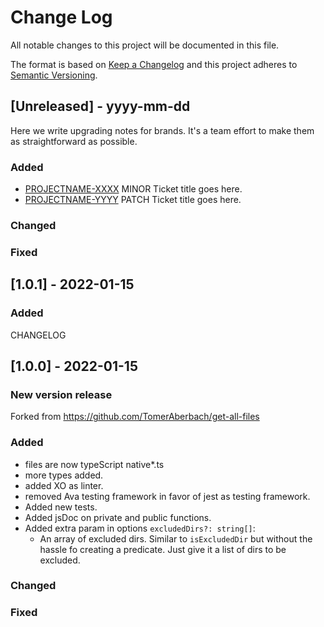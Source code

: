 
# Change Log
All notable changes to this project will be documented in this file.

The format is based on [Keep a Changelog](http://keepachangelog.com/)
and this project adheres to [Semantic Versioning](http://semver.org/).

## [Unreleased] - yyyy-mm-dd

Here we write upgrading notes for brands. It's a team effort to make them as
straightforward as possible.

### Added
- [PROJECTNAME-XXXX](http://tickets.projectname.com/browse/PROJECTNAME-XXXX)
  MINOR Ticket title goes here.
- [PROJECTNAME-YYYY](http://tickets.projectname.com/browse/PROJECTNAME-YYYY)
  PATCH Ticket title goes here.

### Changed

### Fixed


## [1.0.1] - 2022-01-15

### Added

CHANGELOG

## [1.0.0] - 2022-01-15

### New version release
Forked from https://github.com/TomerAberbach/get-all-files

### Added

* files are now typeScript native*.ts
* more types added.
* added XO as linter.
* removed Ava testing framework in favor of  jest as testing framework.
* Added new tests.
* Added jsDoc on private and public functions.
* Added extra param in options `excludedDirs?: string[]`:
   * An array of excluded dirs. Similar to `isExcludedDir` but without the hassle fo creating a
     predicate. Just give it a list of dirs to be excluded.

### Changed

### Fixed
